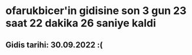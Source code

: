 # ofarukbicer'in gidisine son 3 gun 23 saat 22 dakika 26 saniye kaldi

## Gidis tarihi: 30.09.2022 :(